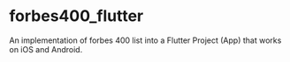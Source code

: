 # forbes400_flutter
An implementation of forbes 400 list into a Flutter Project (App) that works on iOS and Android.
